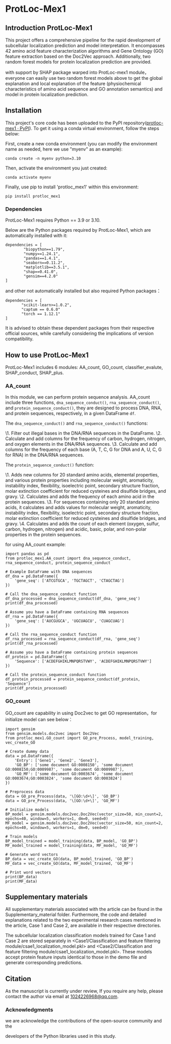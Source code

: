# ProtLoc-Mex1

## Introduction ProtLoc-Mex1

This project offers a comprehensive pipeline for the rapid development of subcellular localization prediction and model interpretation. It encompasses 42 amino acid feature characterization algorithms and Gene Ontology (GO) feature extraction based on the Doc2Vec approach. Additionally, two random forest models for protein localization prediction are provided. 

with support by SHAP package warped into ProtLoc-mex1 module，everyone can easily use two random forest models above to get the global explanation and local explanation of the feature (physiochemical characteristics of amino acid sequence and GO annotation semantics)  and model in  protein localization prediction.

## Installation 

This project's core code has been uploaded to the PyPI repository([protloc-mex1 · PyPI](https://pypi.org/project/protloc-mex1/)). To get it using a conda virtual environment, follow the steps below:

First, create a new conda environment (you can modify the environment name as needed, here we use "myenv" as an example):

```
conda create -n myenv python=3.10
```

Then, activate the environment you just created:

```
conda activate myenv
```

Finally, use pip to install 'protloc_mex1' within this environment:

```
pip install protloc_mex1
```

### Dependencies

ProtLoc-Mex1 requires Python  == 3.9 or 3.10.

Below are the Python packages required by ProtLoc-Mex1, which are automatically installed with it:

```
dependencies = [
        "biopython==1.79",
        "numpy==1.24.1",
        "pandas==1.4.1",
        "seaborn==0.11.2",
        "matplotlib==3.5.1",
        "shap==0.41.0",
        "gensim==4.2.0"
]
```

 and other not automatically installed but also required Python packages：

```
dependencies = [
       "scikit-learn>=1.0.2",
       "captum == 0.6.0"
       "torch == 1.12.1"
]
```

It is advised to obtain these dependent packages from their respective official sources, while carefully considering the implications of version compatibility.

## How to use ProtLoc-Mex1

ProtLoc-Mex1 includes 6 modules: AA_count, GO_count, classifier_evalute, SHAP_conduct,  SHAP_plus.

###  AA_count

In this module, we can perform protein sequence analysis. AA_count include three functions, `dna_sequence_conduct()`, `rna_sequence_conduct()`, and `protein_sequence_conduct()`, they are designed to process DNA, RNA, and protein sequences, respectively, in a given DataFrame `df`.

The `dna_sequence_conduct()` and `rna_sequence_conduct()` functions:

\1. Filter out illegal bases in the DNA/RNA sequences in the DataFrame.
\2. Calculate and add columns for the frequency of carbon, hydrogen, nitrogen, and oxygen elements in the DNA/RNA sequences.
\3. Calculate and add columns for the frequency of each base (A, T, C, G for DNA and A, U, C, G for RNA) in the DNA/RNA sequences.

The `protein_sequence_conduct()` function:

\1. Adds new columns for 20 standard amino acids, elemental properties, and various protein properties including molecular weight, aromaticity, instability index, flexibility, isoelectric point, secondary structure fraction, molar extinction coefficient for reduced cysteines and disulfide bridges, and gravy.
\2. Calculates and adds the frequency of each amino acid in the protein sequences.
\3. For sequences containing only 20 standard amino acids, it calculates and adds values for molecular weight, aromaticity, instability index, flexibility, isoelectric point, secondary structure fraction, molar extinction coefficient for reduced cysteines and disulfide bridges, and gravy.
\4. Calculates and adds the count of each element (oxygen, sulfur, carbon, hydrogen, nitrogen) and acidic, basic, polar, and non-polar properties in the protein sequences.

for using AA_count example:

```
import pandas as pd
from protloc_mex1.AA_count import dna_sequence_conduct, rna_sequence_conduct, protein_sequence_conduct

# Example DataFrame with DNA sequences
df_dna = pd.DataFrame({
    'gene_seq': ['ATCGTGCA', 'TGCTAGCT', 'CTAGCTAG']
})

# Call the dna_sequence_conduct function
df_dna_processed = dna_sequence_conduct(df_dna, 'gene_seq')
print(df_dna_processed)

# Assume you have a DataFrame containing RNA sequences
df_rna = pd.DataFrame({
    'gene_seq': ['AUCGUGCA', 'UGCUAGCU', 'CUAGCUAG']
})

# Call the rna_sequence_conduct function
df_rna_processed = rna_sequence_conduct(df_rna, 'gene_seq')
print(df_rna_processed)

# Assume you have a DataFrame containing protein sequences
df_protein = pd.DataFrame({
    'Sequence': ['ACDEFGHIKLMNPQRSTVWY', 'ACDEFGHIKLMNPQRSTVWY']
})

# Call the protein_sequence_conduct function
df_protein_processed = protein_sequence_conduct(df_protein, 'Sequence')
print(df_protein_processed)

```

### GO_count

GO_count are capability in using Doc2vec to get GO representation，for initialize model can see below：

```
import gensim
from gensim.models.doc2vec import Doc2Vec
from protloc_mex1.GO_count import GO_pre_Process, model_training, vec_create_GO

# Create dummy data
data = pd.DataFrame({
    'Entry': ['Gene1', 'Gene2', 'Gene3'],
    'GO_BP': ['some document GO:0008150', 'some document GO:0008150;GO:0009987', 'some document GO:0009987'],
    'GO_MF': ['some document GO:0003674', 'some document GO:0003674;GO:0003824', 'some document GO:0003824']
})

# Preprocess data
data = GO_pre_Process(data, '\[GO:\d+\]', 'GO_BP')
data = GO_pre_Process(data, '\[GO:\d+\]', 'GO_MF')

# Initialize models
BP_model = gensim.models.doc2vec.Doc2Vec(vector_size=50, min_count=2, epochs=40, window=5, workers=1, dm=0, seed=0)
MF_model = gensim.models.doc2vec.Doc2Vec(vector_size=50, min_count=2, epochs=40, window=5, workers=1, dm=0, seed=0)

# Train models
BP_model_trained = model_training(data, BP_model, 'GO_BP')
MF_model_trained = model_training(data, MF_model, 'GO_MF')

# Generate word vectors
BP_data = vec_create_GO(data, BP_model_trained, 'GO_BP')
MF_data = vec_create_GO(data, MF_model_trained, 'GO_MF')

# Print word vectors
print(BP_data)
print(MF_data)

```



## Supplementary materials

All supplementary materials associated with the article can be found in the Supplementary_material folder. Furthermore, the code and detailed explanations related to the two experimental research cases mentioned in the article, Case 1 and Case 2, are available in their respective directories.

The subcellular localization classification models trained for Case 1 and Case 2 are stored separately in <Case1/Classification and feature filtering module/csae1_localization_model.pkl> and <Case2/Classification and feature filtering module/csae1_localization_model.pkl>. These models accept protein feature inputs identical to those in the demo file and generate corresponding predictions.

## Citation

As the manuscript is currently under review,  If you require any help, please contact the author via email at 1024226968@qq.com.

### Acknowledgments

we are acknowledge the contributions of the open-source community and the 

developers of the Python libraries used in this study. 
